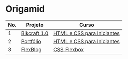 # Origamid

| No. | Projeto | Curso |
| --- | ------- | ---- |
| 1   | [Bikcraft 1.0](https://github.com/ophrbs/Origamid/tree/main/Bikcraft) | [HTML e CSS para Iniciantes](https://www.origamid.com/curso/html-e-css-para-iniciantes) |
| 2   | [Portfólio](https://github.com/ophrbs/Origamid/tree/main/Portfolio) | [HTML e CSS para Iniciantes](https://www.origamid.com/curso/html-e-css-para-iniciantes) |
| 3   | [FlexBlog](https://github.com/ophrbs/Origamid/tree/main/FlexBlog) | [CSS Flexbox](https://www.origamid.com/curso/css-flexbox) |

